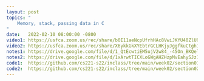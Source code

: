 ```yaml
---
layout: post
topics: "
    Memory, stack, passing data in C
"
date:   2022-02-10 08:00:00 -0800
video1: https://usfca.zoom.us/rec/share/b0I11aeNcpUfrhHAc8VwiJKYU40ZlU9IGLHsl37J1WE62gEUuz2llLHEKnPATU59.3oiCGszDKO7U6upw
video2: https://usfca.zoom.us/rec/share/X6ykkGkXYEbtrGCLHKjyJggfkuCtgh1kY7apPZE2XIraGwPVrPcra7RRLlOXE8ff.9HujpTGADoN9ok8v
notes1: https://drive.google.com/file/d/1_QtEcwtiEM5ujV2w84_-45On_BKQelS9/view?usp=sharing
notes2: https://drive.google.com/file/d/1xArwtTICXLoGWgAHZHzpMvEahySJz1fX/view?usp=sharing
code1:  https://github.com/cs221-s22/inclass/tree/main/week02/section01
code2:  https://github.com/cs221-s22/inclass/tree/main/week02/section02git 
---
```



